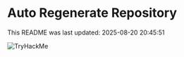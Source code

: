 # Auto Regenerate Repository

This README was last updated: 2025-08-20 20:45:51

 ![TryHackMe](https://tryhackme.com/badge/533634)